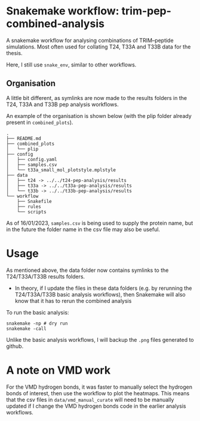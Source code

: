 # Snakemake workflow: trim-pep-combined-analysis

A snakemake workflow for analysing combinations of TRIM–peptide simulations.
Most often used for collating T24, T33A and T33B data for the thesis. 

Here, I still use `snake_env`, similar to other workflows.

## Organisation

A little bit different, as symlinks are now made to the results folders in the T24, T33A and T33B pep analysis workflows.

An example of the organisation is shown below (with the plip folder already present in `combined_plots`). 
```
.
├── README.md
├── combined_plots
│   └── plip
├── config
│   ├── config.yaml
│   ├── samples.csv
│   └── t33a_small_mol_plotstyle.mplstyle
├── data
│   ├── t24 -> ../../t24-pep-analysis/results
│   ├── t33a -> ../../t33a-pep-analysis/results
│   └── t33b -> ../../t33b-pep-analysis/results
└── workflow
    ├── Snakefile
    ├── rules
    └── scripts
```

As of 16/01/2023, `samples.csv` is being used to supply the protein name, but in the future the folder name in the csv file may also be useful. 


# Usage 

As mentioned above, the data folder now contains symlinks to the T24/T33A/T33B results folders.
* In theory, if I update the files in these data folders (e.g. by rerunning the T24/T33A/T33B basic analysis workflows), then Snakemake will also know that it has to rerun the combined analysis

To run the basic analysis:
```
snakemake -np # dry run
snakemake -call
```

Unlike the basic analysis workflows, I will backup the `.png` files generated to github.

# A note on VMD work

For the VMD hydrogen bonds, it was faster to manually select the hydrogen bonds of interest, then use the workflow to plot the heatmaps.
This means that the csv files in `data/vmd_manual_curate` will need to be manually updated if I change the VMD hydrogen bonds code in the earlier analysis workflows.
